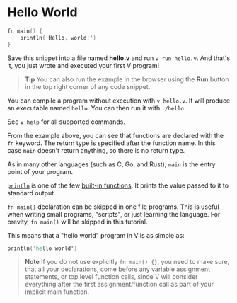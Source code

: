 # Hello World

```v play
fn main() {
	println('Hello, world!')
}
```

Save this snippet into a file named **hello.v** and run `v run hello.v`.
And that's it, you just wrote and executed your first V program!

> **Tip**
> You can also run the example in the browser using the **Run** button in the top
> right corner of any code snippet.

You can compile a program without execution with `v hello.v`.
It will produce an executable named `hello`.
You can then run it with `./hello`.

See `v help` for all supported commands.

From the example above, you can see that functions are declared with the `fn` keyword.
The return type is specified after the function name.
In this case `main` doesn't return anything, so there is no return type.

As in many other languages (such as C, Go, and Rust), `main` is the entry point of your program.

[`println`](../concepts/builtin-functions.md#eprintln-printing-to-the-console)
is one of the few
[built-in functions](../concepts/builtin-functions.md).
It prints the value passed to it to standard output.

`fn main()` declaration can be skipped in one file programs.
This is useful when writing small programs, "scripts", or just learning the language.
For brevity, `fn main()` will be skipped in this tutorial.

This means that a "hello world" program in V is as simple as:

```v
println('hello world')
```

> **Note**
> If you do not use explicitly `fn main() {}`, you need to make sure, that all your
> declarations, come before any variable assignment statements, or top level function calls,
> since V will consider everything after the first assignment/function call as part of your
> implicit main function.
